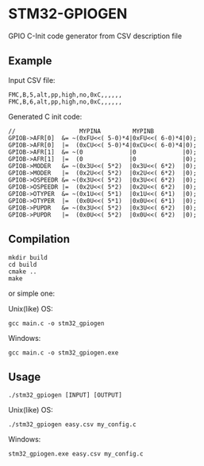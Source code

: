 # STM32-GPIOGEN
GPIO C-Init code generator from CSV description file

## Example
Input CSV file:
```
FMC,B,5,alt,pp,high,no,0xC,,,,,,
FMC,B,6,alt,pp,high,no,0xC,,,,,,
```
Generated C init code:
```
//                  MYPINA         MYPINB
GPIOB->AFR[0]  &= ~(0xFU<<( 5-0)*4|0xFU<<( 6-0)*4|0);
GPIOB->AFR[0]  |=  (0xCU<<( 5-0)*4|0xCU<<( 6-0)*4|0);
GPIOB->AFR[1]  &= ~(0             |0             |0);
GPIOB->AFR[1]  |=  (0             |0             |0);
GPIOB->MODER   &= ~(0x3U<<( 5*2)  |0x3U<<( 6*2)  |0);
GPIOB->MODER   |=  (0x2U<<( 5*2)  |0x2U<<( 6*2)  |0);
GPIOB->OSPEEDR &= ~(0x3U<<( 5*2)  |0x3U<<( 6*2)  |0);
GPIOB->OSPEEDR |=  (0x2U<<( 5*2)  |0x2U<<( 6*2)  |0);
GPIOB->OTYPER  &= ~(0x1U<<( 5*1)  |0x1U<<( 6*1)  |0);
GPIOB->OTYPER  |=  (0x0U<<( 5*1)  |0x0U<<( 6*1)  |0);
GPIOB->PUPDR   &= ~(0x3U<<( 5*2)  |0x3U<<( 6*2)  |0);
GPIOB->PUPDR   |=  (0x0U<<( 5*2)  |0x0U<<( 6*2)  |0);
```


## Compilation

```console
mkdir build
cd build
cmake ..
make
```

or simple one:

Unix(like) OS: 
```console
gcc main.c -o stm32_gpiogen
```
Windows:
```console
gcc main.c -o stm32_gpiogen.exe
```

## Usage

```console
./stm32_gpiogen [INPUT] [OUTPUT]
```

Unix(like) OS: 
```console
./stm32_gpiogen easy.csv my_config.c
```
Windows:
```console
stm32_gpiogen.exe easy.csv my_config.c
```

